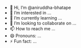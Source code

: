 - 👋 Hi, I’m @aniruddha-bhatape
- 👀 I’m interested in ...
- 🌱 I’m currently learning ...
- 💞️ I’m looking to collaborate on ...
- 📫 How to reach me ...
- 😄 Pronouns: ...
- ⚡ Fun fact: ...

<!---
aniruddha-bhatape/aniruddha-bhatape is a ✨ special ✨ repository because its `README.md` (this file) appears on your GitHub profile.
You can click the Preview link to take a look at your changes.
--->
